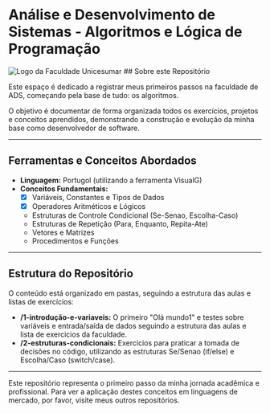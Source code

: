# Análise e Desenvolvimento de Sistemas - Algoritmos e Lógica de Programação

![Logo da Faculdade Unicesumar](https://imgs.search.brave.com/rti4p2r_5FcayKGfTjULynmim6uEOgJMpq5k_MNjeEQ/rs:fit:500:0:1:0/g:ce/aHR0cHM6Ly9nc29i/bWlkaWEuY29tLmJy/L3VwbG9hZHMvbG9q/YXMvMjIyNy91bmky/XzE2OTQ3MjU4NDMu/cG5n)  ## Sobre este Repositório

Este espaço é dedicado a registrar meus primeiros passos na faculdade de ADS, começando pela base de tudo: os algoritmos.

O objetivo é documentar de forma organizada todos os exercícios, projetos e conceitos aprendidos, demonstrando a construção e evolução da minha base como desenvolvedor de software.

---

## Ferramentas e Conceitos Abordados

* **Linguagem:** Portugol (utilizando a ferramenta VisualG)
* **Conceitos Fundamentais:**
    * [x] Variáveis, Constantes e Tipos de Dados
    * [x] Operadores Aritméticos e Lógicos
    * Estruturas de Controle Condicional (Se-Senao, Escolha-Caso)
    * Estruturas de Repetição (Para, Enquanto, Repita-Ate)
    * Vetores e Matrizes
    * Procedimentos e Funções

---

## Estrutura do Repositório

O conteúdo está organizado em pastas, seguindo a estrutura das aulas e listas de exercícios:

* **/1-introdução-e-variaveis:** O primeiro "Olá mundo1" e testes sobre variáveis e entrada/saída de dados 
      seguindo a estrutura das aulas e lista de exercicios da faculdade.
* **/2-estruturas-condicionais:** Exercícios para praticar a tomada de decisões no código, utilizando as 
estruturas Se/Senao (if/else) e Escolha/Caso (switch/case).


---

Este repositório representa o primeiro passo da minha jornada acadêmica e profissional. Para ver a aplicação destes conceitos em linguagens de mercado, por favor, visite meus outros repositórios.